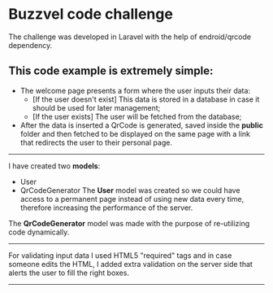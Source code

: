 # Buzzvel code challenge
The challenge was developed in Laravel with the help of endroid/qrcode dependency.

## This code example is extremely simple:
- The welcome page presents a form where the user inputs their data:
	- [If the user doesn't exist] This data is stored in a database in case it should be used for later management;
	- [If the user exists] The user will be fetched from the database;
- After the data is inserted a QrCode is generated, saved inside the **public** folder and then fetched to be displayed on the same page with a link that redirects the user to their personal page.
---
I have created two **models**:
- User 
- QrCodeGenerator 
The **User** model was created so we could have access to a permanent page instead of using new data every time, therefore increasing the performance of the server.

The **QrCodeGenerator** model was made with the purpose of re-utilizing code dynamically.

---

For validating input data I used HTML5 "required" tags and in case someone edits the HTML, I added extra validation on the server side that alerts the user to fill the right boxes.

---
